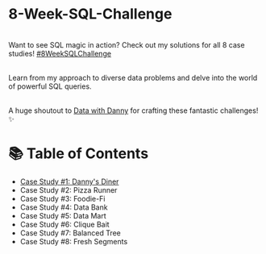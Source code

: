 # 8-Week-SQL-Challenge

<br>Want to see SQL magic in action? Check out my solutions for all 8 case studies! [#8WeekSQLChallenge](https://8weeksqlchallenge.com/) <br/>

<br>Learn from my approach to diverse data problems and delve into the world of powerful SQL queries. <br/>

<br>A huge shoutout to [Data with Danny](https://www.linkedin.com/company/datawithdanny/) for crafting these fantastic challenges! ✨ <br/>

# 📚 Table of Contents

* [Case Study #1: Danny's Diner](https://github.com/chinmay002/8-Week-SQL-Challenge/blob/main/Case%20Study%20%231%20-%20Danny's%20Diner/README.md)
* Case Study #2: Pizza Runner
* Case Study #3: Foodie-Fi
* Case Study #4: Data Bank
* Case Study #5: Data Mart
* Case Study #6: Clique Bait
* Case Study #7: Balanced Tree
* Case Study #8: Fresh Segments
